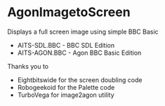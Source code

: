 # AgonImagetoScreen #
Displays a full screen image using simple BBC Basic

- AITS-SDL.BBC - BBC SDL Edition
- AITS-AGON.BBC - Agon BBC Basic Edition

Thanks you to
- Eightbitswide for the screen doubling code
- Robogeekoid for the Palette code
- TurboVega for image2agon utility
